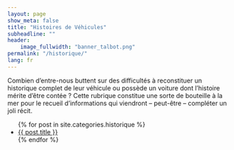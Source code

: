 ```yaml
---
layout: page
show_meta: false
title: "Histoires de Véhicules"
subheadline: ""
header:
    image_fullwidth: "banner_talbot.png"
permalink: "/historique/"
lang: fr
---
```


Combien d’entre-nous buttent sur des difficultés à reconstituer un historique complet de leur véhicule ou possède un voiture dont l’histoire mérite d’être contée ? Cette rubrique constitue une sorte de bouteille à la mer pour le recueil d’informations qui viendront – peut-être – compléter un joli récit.


<ul>
    {% for post in site.categories.historique %}
    <li><a href="{{ site.url }}{{ site.baseurl }}{{ post.url }}">{{ post.title }}</a></li>
    {% endfor %}
</ul>
